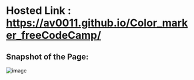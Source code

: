 # Hosted Link : https://av0011.github.io/Color_marker_freeCodeCamp/

Snapshot of the Page: 
--

![image](https://github.com/Av0011/Color_marker_freeCodeCamp/assets/126654288/77011319-0578-4639-9978-fce1ead6930d)
